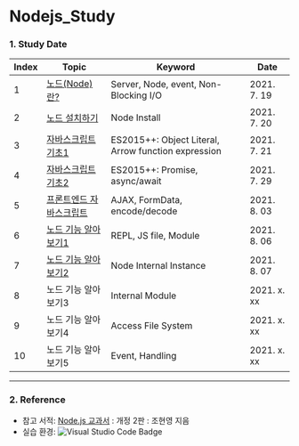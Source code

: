 # Nodejs_Study

### 1. Study Date
|Index|Topic|Keyword|Date|
|------|---|---|---|
|1|[노드(Node)란?](https://alkorithm.tistory.com/entry/Nodejs-Theory-%EB%85%B8%EB%93%9Cnode%EB%9E%80-%EB%AC%B4%EC%97%87%EC%9D%B8%EA%B0%80-%EB%85%B8%EB%93%9C%EC%97%90-%EB%8C%80%ED%95%9C-%EA%B8%B0%EC%B4%88-%EC%A7%80%EC%8B%9D-ALKORITHM?category=495391)|Server, Node, event, Non-Blocking I/O|2021. 7. 19|
|2|[노드 설치하기](https://alkorithm.tistory.com/entry/Nodejs-Theory-%EB%85%B8%EB%93%9Cnode-%EC%84%A4%EC%B9%98%ED%95%98%EA%B8%B0-windows-10%EB%B2%84%EC%A0%84-ALKORITHM?category=495391)|Node Install|2021. 7. 20|
|3|[자바스크립트 기초1](https://alkorithm.tistory.com/entry/Nodejs-Theory-%EB%85%B8%EB%93%9C%EB%A5%BC-%EC%9C%84%ED%95%B4-%EC%95%8C%EC%95%84%EB%91%90%EC%96%B4%EC%95%BC-%ED%95%A0-%EC%9E%90%EB%B0%94%EC%8A%A4%ED%81%AC%EB%A6%BD%ED%8A%B8-1-node-javascript-ALKORITHM?category=495391)|ES2015++: Object Literal, Arrow function expression|2021. 7. 21|
|4|[자바스크립트 기초2](https://alkorithm.tistory.com/entry/Nodejs-Theory-%EB%85%B8%EB%93%9C%EB%A5%BC-%EC%9C%84%ED%95%B4-%EC%95%8C%EC%95%84%EB%91%90%EC%96%B4%EC%95%BC-%ED%95%A0-%EC%9E%90%EB%B0%94%EC%8A%A4%ED%81%AC%EB%A6%BD%ED%8A%B8-2-node-javascript-ALKORITHM?category=495391)|ES2015++: Promise, async/await|2021. 7. 29|
|5|[프론트엔드 자바스크립트](https://alkorithm.tistory.com/entry/Nodejs-Theory-%EB%85%B8%EB%93%9C%EB%A5%BC-%EC%9C%84%ED%95%B4-%EC%95%8C%EC%95%84%EB%91%90%EC%96%B4%EC%95%BC-%ED%95%A0-%ED%94%84%EB%A1%A0%ED%8A%B8%EC%97%94%EB%93%9C-%EC%9E%90%EB%B0%94%EC%8A%A4%ED%81%AC%EB%A6%BD%ED%8A%B8-node-javascript-ALKORITHM)|AJAX, FormData, encode/decode|2021. 8. 03|
|6|[노드 기능 알아보기1](https://alkorithm.tistory.com/entry/Nodejs-Theory-%EB%85%B8%EB%93%9C%EC%9D%98-%EA%B8%B0%EB%8A%A5REPL-%EC%82%AC%EC%9A%A9%EB%B2%95-JS-%ED%8C%8C%EC%9D%BC-%EC%8B%A4%ED%96%89%ED%95%98%EA%B8%B0-%EB%AA%A8%EB%93%88-%EB%A7%8C%EB%93%A4%EA%B8%B0-ALKORITHM)|REPL, JS file, Module|2021. 8. 06|
|7|[노드 기능 알아보기2](https://alkorithm.tistory.com/entry/Nodejs-Theory-%EB%85%B8%EB%93%9C%EC%9D%98-%EB%82%B4%EC%9E%A5-%EA%B0%9D%EC%B2%B4-Nodes-Internal-Instance-ALKORITHM)|Node Internal Instance|2021. 8. 07|
|8|노드 기능 알아보기3|Internal Module|2021. x. xx|
|9|노드 기능 알아보기4|Access File System|2021. x. xx|
|10|노드 기능 알아보기5|Event, Handling|2021. x. xx|


* * *
### 2. Reference
* 참고 서적: [Node.js 교과서](https://www.zerocho.com/books) : 개정 2판 : 조현영 지음
* 실습 환경: ![Visual Studio Code Badge](https://img.shields.io/badge/-Visual%20Studio%20Code-007ACC?style=flat&logo=Visual%20Studio%20Code)
